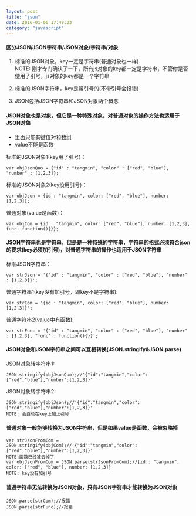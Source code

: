 ```yaml
---
layout: post
title: "json"
date: 2016-01-06 17:48:33
category: "javascript"
---
```



#### 区分JSON/JSON字符串/JSON对象/字符串/对象

1. 标准的JSON对象，key一定是字符串(普通对象也一样)   
NOTE: 刚才专门确认了一下，所有js对象的key都一定是字符串，不管你是否使用了引号，js对象的key都是一个字符串

2. 标准的JSON字符串，key是带引号的(不带引号会报错)

3. JSON包括JSON字符串和JSON对象两个概念

#### JSON对象也是对象，但它是一种特殊对象，对普通对象的操作方法也适用于JSON对象

- 里面只能有键值对和数组
- value不能是函数

标准的JSON对象1(key用了引号)： 

	var objJsonQuo = {"id" : "tangmin", "color" : ["red", "blue"], "number" : [1,2,3]};

标准的JSON对象2(key没用引号)：

	var objJson = {id : "tangmin", color: ["red", "blue"], number: [1,2,3]};
	
普通对象(value是函数)：

	var objCom = {id : "tangmin", color: ["red", "blue"], number: [1,2,3], func: function(){}};

#### JSON字符串也是字符串，但是是一种特殊的字符串，字符串的格式必须符合json的要求(key必须加引号)，对普通字符串的操作也适用于JSON字符串
	
标准JSON字符串：

	var strJson = '{"id" : "tangmin", "color" : ["red", "blue"], "number" : [1,2,3]}';

普通字符串1(key没有加引号，即key不是字符串):

	var strCom = '{id : "tangmin", color: ["red", "blue"], number: [1,2,3]}';

普通字符串2(value中有函数):

	var strFunc = '{"id" : "tangmin", "color" : ["red", "blue"], "number" : [1,2,3], "func" : function(){}}';

#### JSON对象和JSON字符串之间可以互相转换(JSON.stringify&JSON.parse)

JSON对象转字符串1:

	JSON.stringify(objJsonQuo);//'{"id":"tangmin","color":["red","blue"],"number":[1,2,3]}'


JSON对象转字符串2:
	
	JSON.stringify(objJson);//'{"id":"tangmin","color":["red","blue"],"number":[1,2,3]}'
	NOTE: 会自动在key上加上引号


#### 普通对象一般能够转换为JSON字符串，但是如果value是函数，会被忽略掉

	var strJsonFromCom = JSON.stringify(objCom);//'{"id":"tangmin","color":["red","blue"],"number":[1,2,3]}'    
	NOTE:函数已经被去掉了
	var objJsonFromCom = JSON.parse(strJsonFromCom);//{id : "tangmin", color: ["red", "blue"], number: [1,2,3]}
	NOTE: key没有加引号

#### 普通字符串无法转换为JSON对象，只有JSON字符串才能转换为JSON对象

	JSON.parse(strCom);//报错
	JSON.parse(strFunc);//报错
